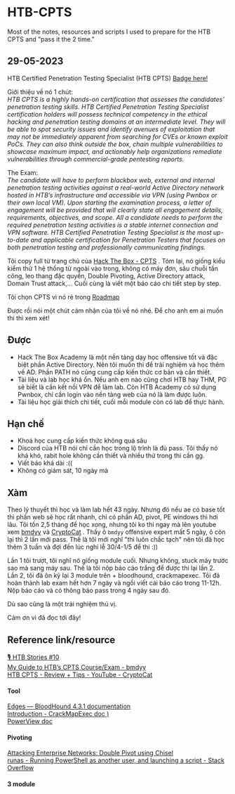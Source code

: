 # HTB-CPTS
Most of the notes, resources and scripts I used to prepare for the HTB CPTS and "pass it the 2 time."

## 29-05-2023
HTB Certified Penetration Testing Specialist (HTB CPTS)  [Badge here!](https://www.credly.com/earner/earned/badge/333ada6a-c23e-422c-a34a-109436cbd41c)   

Giới thiệu về nó 1 chút:      
	*HTB CPTS is a highly hands-on certification that assesses the candidates’ penetration testing skills. HTB Certified Penetration Testing Specialist certification holders will possess technical competency in the ethical hacking and penetration testing domains at an intermediate level. They will be able to spot security issues and identify avenues of exploitation that may not be immediately apparent from searching for CVEs or known exploit PoCs. They can also think outside the box, chain multiple vulnerabilities to showcase maximum impact, and actionably help organizations remediate vulnerabilities through commercial-grade pentesting reports.*

The Exam:    
	*The candidate will have to perform blackbox web, external and internal penetration testing activities against a real-world Active Directory network hosted in HTB’s infrastructure and accessible via VPN (using Pwnbox or their own local VM). Upon starting the examination process, a letter of engagement will be provided that will clearly state all engagement details, requirements, objectives, and scope. All a candidate needs to perform the required penetration testing activities is a stable internet connection and VPN software. HTB Certified Penetration Testing Specialist is the most up-to-date and applicable certification for Penetration Testers that focuses on both penetration testing and professionally communicating findings.*

Tôi copy full từ trang chủ của [Hack The Box - CPTS](https://academy.hackthebox.com/preview/certifications/htb-certified-penetration-testing-specialist/) . Tóm lại, nó giống kiểu kiểm thử 1 hệ thống từ ngoài vào trong, không có máy đơn, sâu chuỗi tấn công, leo thang đặc quyền, Double Pivoting, Active Directory attack, Domain Trust attack,...  Cuối cùng là viết một báo cáo chi tiết step by step.   

Tôi chọn CPTS vì nó rẻ trong [Roadmap](https://pauljerimy.com/security-certification-roadmap/)

Được rồi nói một chút cảm nhận của tôi về nó nhé. Để cho anh em ai muốn thi thì xem xét!
## Được 
- Hack The Box Academy là một nền tảng dạy học offensive tốt và đặc biệt phần Active Directory. Nên tôi muốn thi để trải nghiệm và học thêm về AD. Phần PATH nó cũng cung cấp kiến thức cơ bản và cần thiết.
- Tài liệu và lab học khá ổn. Nếu anh em nào cũng chơi HTB hay THM, PG sẽ biết là cần kết nối VPN để làm lab. Còn HTB Academy có sử dụng Pwnbox, chỉ cần login vào nền tàng web của nó là làm được luôn.
- Tài liệu học giải thích chi tiết, cuối mỗi module còn có lab để thực hành.
## Hạn chế
- Khoá học cung cấp kiến thức không quá sâu
- Discord của HTB nói chỉ cần học trong lộ trình là đủ pass. Tôi thấy nó khá khó, rabit hole không cần thiết và nhiều thứ trong thi cần gg.
- Viết báo khá dài :(( 
- Không có giám sát, 10 ngày mà
## Xàm
Theo lý thuyết thì học và làm lab hết 43 ngày. Nhưng đó nếu ae có base tốt thì phần web sẽ học rất nhanh, chỉ có phần AD, pivot, PE windows thì hơi lâu. Tôi tốn 2,5 tháng để học xong, nhưng tôi ko thi ngay mà lên youtube xem [bmdyy](https://www.youtube.com/watch?v=dRW1Gxmu__Q&ab_channel=bmdyy) và [CryptoCat](https://www.youtube.com/watch?v=UN5fTQtlKCc&ab_channel=CryptoCat) . Thấy ô `bmdyy` offensive expert mất 5 ngày, ô còn lại thì 2 lần mới pass. Thế là tôi mới nghĩ "thi luôn chắc tạch" nên tôi đã học thêm 3 tuần và đợi đến lúc nghỉ lễ 30/4-1/5 để thi :))

Lần 1 tôi trượt, tôi nghĩ nó giống module cuối. Nhưng không, stuck máy trước sao mà sang máy sau. Thế là tôi nộp báo cáo trắng để được thi lại lần 2.     
Lần 2, tôi đã ôn kỹ lại 3 module trên + bloodhound, crackmapexec. Tôi đã hoàn thành lab exam hết hơn 7 ngày và ngồi viết cái báo cáo trong 11-12h. Nộp báo cáo và có thông báo pass trong 4 ngày sau đó.   

Dù sao cũng là một trải nghiệm thú vị.  

Cảm ơn vì đã đọc tới đây!

## Reference link/resource

[🎙️ HTB Stories #10](https://www.youtube.com/watch?v=wwmCHeYd1I4&ab_channel=HackTheBox)    
[My Guide to HTB’s CPTS Course/Exam - bmdyy](https://www.youtube.com/watch?v=dRW1Gxmu__Q&ab_channel=bmdyy)      
[ HTB CPTS - Review + Tips - YouTube - CryptoCat ](https://www.youtube.com/watch?v=UN5fTQtlKCc&ab_channel=CryptoCat)     
#### Tool 
[Edges — BloodHound 4.3.1 documentation](https://bloodhound.readthedocs.io/en/latest/data-analysis/edges.html)    
[Introduction - CrackMapExec doc )](https://wiki.porchetta.industries/)    
[PowerView doc](https://powersploit.readthedocs.io/en/latest/)    
#### Pivoting
[Attacking Enterprise Networks: Double Pivot using Chisel](https://forum.hackthebox.com/t/attacking-enterprise-networks-double-pivot-using-chisel/267043)      
[runas - Running PowerShell as another user, and launching a script - Stack Overflow](https://stackoverflow.com/questions/28989750/running-powershell-as-another-user-and-launching-a-script) 
#### 3 module 

